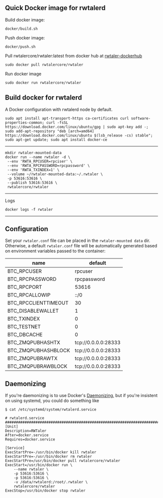 Quick Docker image for rwtalerd
---------------------------

Build docker image:
   
    docker/build.sh

Push docker image:

    docker/push.sh

Pull rwtalercore/rwtaler:latest from docker hub  at [rwtaler-dockerhub](https://hub.docker.com/r/rwtalercore/rwtaler/)

    sudo docker pull rwtalercore/rwtaler
    
Run docker image

    sudo docker run rwtalercore/rwtaler

Build docker for rwtalerd
----------
A Docker configuration with rwtalerd node by default.

    sudo apt install apt-transport-https ca-certificates curl software-properties-common; curl -fsSL https://download.docker.com/linux/ubuntu/gpg | sudo apt-key add -; sudo add-apt-repository "deb [arch=amd64] https://download.docker.com/linux/ubuntu $(lsb_release -cs) stable"; sudo apt-get update; sudo apt install docker-ce   
---------------------------------------------------        
    
    mkdir rwtaler-mounted-data
    docker run --name rwtaler -d \
     --env 'RWTA_RPCUSER=rpciser' \
     --env 'RWTA_RPCPASSWORD=rpcpassword' \
     --env 'RWTA_TXINDEX=1' \
     --volume ~/rwtaler-mounted-data:~/.rwtaler \
     -p 53616:53616 \
     --publish 53616:53616 \
     rwtalercore/rwtaler
----------------------------------------------------
Logs

    docker logs -f rwtaler

----------------------------------------------------

## Configuration

Set your `rwtaler.conf` file can be placed in the `rwtaler-mounted data` dir.
Otherwise, a default `rwtaler.conf` file will be automatically generated based
on environment variables passed to the container:

| name | default |
| ---- | ------- |
| BTC_RPCUSER | rpcuser |
| BTC_RPCPASSWORD | rpcpassword |
| BTC_RPCPORT | 53616 |
| BTC_RPCALLOWIP | ::/0 |
| BTC_RPCCLIENTTIMEOUT | 30 |
| BTC_DISABLEWALLET | 1 |
| BTC_TXINDEX | 0 |
| BTC_TESTNET | 0 |
| BTC_DBCACHE | 0 |
| BTC_ZMQPUBHASHTX | tcp://0.0.0.0:28333 |
| BTC_ZMQPUBHASHBLOCK | tcp://0.0.0.0:28333 |
| BTC_ZMQPUBRAWTX | tcp://0.0.0.0:28333 |
| BTC_ZMQPUBRAWBLOCK | tcp://0.0.0.0:28333 |


## Daemonizing

If you're daemonizing is to use Docker's 
[Daemonizing](https://docs.docker.com/config/containers/start-containers-automatically/#use-a-restart-policy),
but if you're insistent on using systemd, you could do something like

```
$ cat /etc/systemd/system/rwtalerd.service

# rwtalerd.service #######################################################################
[Unit]
Description=RWTaler
After=docker.service
Requires=docker.service

[Service]
ExecStartPre=-/usr/bin/docker kill rwtaler
ExecStartPre=-/usr/bin/docker rm rwtaler
ExecStartPre=/usr/bin/docker pull rwtalercore/rwtaler
ExecStart=/usr/bin/docker run \
    --name rwtaler \
    -p 53616:53616 \
    -p 53616:53616 \
    -v /data/rwtalerd:/root/.rwtaler \
    rwtalercore/rwtaler
ExecStop=/usr/bin/docker stop rwtaler
```
